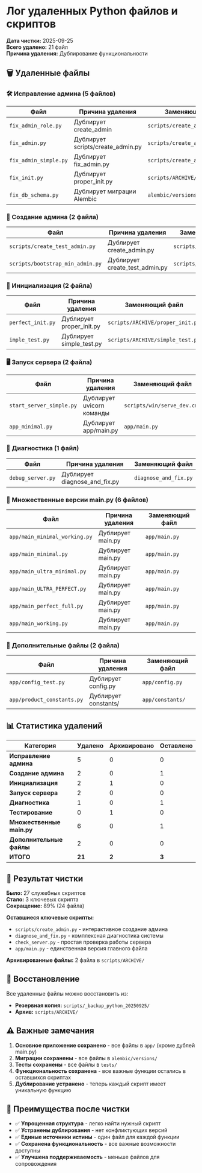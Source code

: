 # Лог удаленных Python файлов и скриптов

**Дата чистки:** 2025-09-25  
**Всего удалено:** 21 файл  
**Причина удаления:** Дублирование функциональности

## 🗑️ Удаленные файлы

### 🛠️ Исправление админа (5 файлов)

| Файл | Причина удаления | Заменяющий файл |
|------|------------------|-----------------|
| `fix_admin_role.py` | Дублирует create_admin | `scripts/create_admin.py` |
| `fix_admin.py` | Дублирует scripts/create_admin.py | `scripts/create_admin.py` |
| `fix_admin_simple.py` | Дублирует fix_admin.py | `scripts/create_admin.py` |
| `fix_init.py` | Дублирует proper_init.py | `scripts/ARCHIVE/proper_init.py` |
| `fix_db_schema.py` | Дублирует миграции Alembic | `alembic/versions/` |

### 👤 Создание админа (2 файла)

| Файл | Причина удаления | Заменяющий файл |
|------|------------------|-----------------|
| `scripts/create_test_admin.py` | Дублирует create_admin.py | `scripts/create_admin.py` |
| `scripts/bootstrap_min_admin.py` | Дублирует create_test_admin.py | `scripts/create_admin.py` |

### 🚀 Инициализация (2 файла)

| Файл | Причина удаления | Заменяющий файл |
|------|------------------|-----------------|
| `perfect_init.py` | Дублирует proper_init.py | `scripts/ARCHIVE/proper_init.py` |
| `imple_test.py` | Дублирует simple_test.py | `scripts/ARCHIVE/simple_test.py` |

### 🖥️ Запуск сервера (2 файла)

| Файл | Причина удаления | Заменяющий файл |
|------|------------------|-----------------|
| `start_server_simple.py` | Дублирует uvicorn команды | `scripts/win/serve_dev.cmd` |
| `app_minimal.py` | Дублирует app/main.py | `app/main.py` |

### 🔧 Диагностика (1 файл)

| Файл | Причина удаления | Заменяющий файл |
|------|------------------|-----------------|
| `debug_server.py` | Дублирует diagnose_and_fix.py | `diagnose_and_fix.py` |

### 📱 Множественные версии main.py (6 файлов)

| Файл | Причина удаления | Заменяющий файл |
|------|------------------|-----------------|
| `app/main_minimal_working.py` | Дублирует main.py | `app/main.py` |
| `app/main_minimal.py` | Дублирует main.py | `app/main.py` |
| `app/main_ultra_minimal.py` | Дублирует main.py | `app/main.py` |
| `app/main_ULTRA_PERFECT.py` | Дублирует main.py | `app/main.py` |
| `app/main_perfect_full.py` | Дублирует main.py | `app/main.py` |
| `app/main_working.py` | Дублирует main.py | `app/main.py` |

### 📄 Дополнительные файлы (2 файла)

| Файл | Причина удаления | Заменяющий файл |
|------|------------------|-----------------|
| `app/config_test.py` | Дублирует config.py | `app/config.py` |
| `app/product_constants.py` | Дублирует constants/ | `app/constants/` |

## 📊 Статистика удалений

| Категория | Удалено | Архивировано | Оставлено |
|-----------|---------|--------------|-----------|
| **Исправление админа** | 5 | 0 | 0 |
| **Создание админа** | 2 | 0 | 1 |
| **Инициализация** | 2 | 1 | 0 |
| **Запуск сервера** | 2 | 0 | 0 |
| **Диагностика** | 1 | 0 | 1 |
| **Тестирование** | 0 | 1 | 0 |
| **Множественные main.py** | 6 | 0 | 1 |
| **Дополнительные файлы** | 2 | 0 | 0 |
| **ИТОГО** | **21** | **2** | **3** |

## 🎯 Результат чистки

**Было:** 27 служебных скриптов  
**Стало:** 3 ключевых скрипта  
**Сокращение:** 89% (24 файла)

**Оставшиеся ключевые скрипты:**
- `scripts/create_admin.py` - интерактивное создание админа
- `diagnose_and_fix.py` - комплексная диагностика системы
- `check_server.py` - простая проверка работы сервера
- `app/main.py` - единственная версия главного файла

**Архивированные файлы:** 2 файла в `scripts/ARCHIVE/`

## 🔄 Восстановление

Все удаленные файлы можно восстановить из:
- **Резервная копия:** `scripts/_backup_python_20250925/`
- **Архив:** `scripts/ARCHIVE/`

## ⚠️ Важные замечания

1. **Основное приложение сохранено** - все файлы в `app/` (кроме дублей main.py)
2. **Миграции сохранены** - все файлы в `alembic/versions/`
3. **Тесты сохранены** - все файлы в `tests/`
4. **Функциональность сохранена** - все важные функции остались в оставшихся скриптах
5. **Дублирование устранено** - теперь каждый скрипт имеет уникальную функцию

## 🎉 Преимущества после чистки

- ✅ **Упрощенная структура** - легко найти нужный скрипт
- ✅ **Устранены дублирования** - нет конфликтующих версий
- ✅ **Единые источники истины** - один файл для каждой функции
- ✅ **Сохранена функциональность** - все важные возможности доступны
- ✅ **Улучшена поддерживаемость** - меньше файлов для сопровождения
